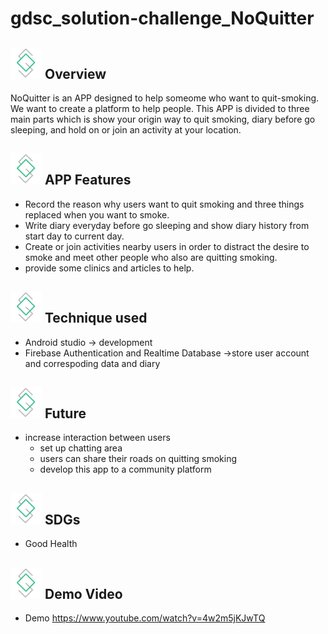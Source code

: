 # gdsc_solution-challenge_NoQuitter
## <img src="app/src/main/res/drawable/logo.png" width="50"> Overview
NoQuitter is an APP designed to help someome who want to quit-smoking. We want to create a platform to help people. This APP is divided to three main parts which is show your origin way to quit smoking, diary before go sleeping, and hold on or join an activity at your location.

## <img src="app/src/main/res/drawable/logo.png" width="50" > APP Features
- Record the reason why users want to quit smoking and three things replaced when you want to smoke.
- Write diary everyday before go sleeping and show diary history from start day to current day.
- Create or join activities nearby users in order to distract the desire to smoke and meet other people who also are quitting smoking.
- provide some clinics and articles to help.

## <img src="app/src/main/res/drawable/logo.png" width="50" > Technique used
- Android studio -> development
- Firebase Authentication and Realtime Database ->store user account and correspoding data and diary

## <img src="app/src/main/res/drawable/logo.png" width="50" > Future 
- increase interaction between users
  - set up chatting area
  - users can share their roads on quitting smoking
  - develop this app to a community platform
  
## <img src="app/src/main/res/drawable/logo.png" width="50" > SDGs
- Good Health

## <img src="app/src/main/res/drawable/logo.png" width="50" > Demo Video
- Demo https://www.youtube.com/watch?v=4w2m5jKJwTQ

